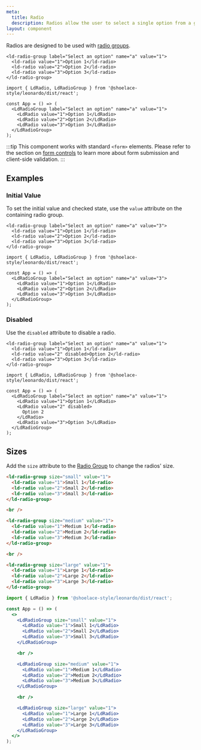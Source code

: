 ```yaml
---
meta:
  title: Radio
  description: Radios allow the user to select a single option from a group.
layout: component
---
```


Radios are designed to be used with [radio groups](/components/radio-group).

```html:preview
<ld-radio-group label="Select an option" name="a" value="1">
  <ld-radio value="1">Option 1</ld-radio>
  <ld-radio value="2">Option 2</ld-radio>
  <ld-radio value="3">Option 3</ld-radio>
</ld-radio-group>
```

```jsx:react
import { LdRadio, LdRadioGroup } from '@shoelace-style/leonardo/dist/react';

const App = () => (
  <LdRadioGroup label="Select an option" name="a" value="1">
    <LdRadio value="1">Option 1</LdRadio>
    <LdRadio value="2">Option 2</LdRadio>
    <LdRadio value="3">Option 3</LdRadio>
  </LdRadioGroup>
);
```

:::tip
This component works with standard `<form>` elements. Please refer to the section on [form controls](/getting-started/form-controls) to learn more about form submission and client-side validation.
:::

## Examples

### Initial Value

To set the initial value and checked state, use the `value` attribute on the containing radio group.

```html:preview
<ld-radio-group label="Select an option" name="a" value="3">
  <ld-radio value="1">Option 1</ld-radio>
  <ld-radio value="2">Option 2</ld-radio>
  <ld-radio value="3">Option 3</ld-radio>
</ld-radio-group>
```

```jsx:react
import { LdRadio, LdRadioGroup } from '@shoelace-style/leonardo/dist/react';

const App = () => (
  <LdRadioGroup label="Select an option" name="a" value="3">
    <LdRadio value="1">Option 1</LdRadio>
    <LdRadio value="2">Option 2</LdRadio>
    <LdRadio value="3">Option 3</LdRadio>
  </LdRadioGroup>
);
```

### Disabled

Use the `disabled` attribute to disable a radio.

```html:preview
<ld-radio-group label="Select an option" name="a" value="1">
  <ld-radio value="1">Option 1</ld-radio>
  <ld-radio value="2" disabled>Option 2</ld-radio>
  <ld-radio value="3">Option 3</ld-radio>
</ld-radio-group>
```

```jsx:react
import { LdRadio, LdRadioGroup } from '@shoelace-style/leonardo/dist/react';

const App = () => (
  <LdRadioGroup label="Select an option" name="a" value="1">
    <LdRadio value="1">Option 1</LdRadio>
    <LdRadio value="2" disabled>
      Option 2
    </LdRadio>
    <LdRadio value="3">Option 3</LdRadio>
  </LdRadioGroup>
);
```

## Sizes

Add the `size` attribute to the [Radio Group](/components/radio-group) to change the radios' size.

```html preview
<ld-radio-group size="small" value="1">
  <ld-radio value="1">Small 1</ld-radio>
  <ld-radio value="2">Small 2</ld-radio>
  <ld-radio value="3">Small 3</ld-radio>
</ld-radio-group>

<br />

<ld-radio-group size="medium" value="1">
  <ld-radio value="1">Medium 1</ld-radio>
  <ld-radio value="2">Medium 2</ld-radio>
  <ld-radio value="3">Medium 3</ld-radio>
</ld-radio-group>

<br />

<ld-radio-group size="large" value="1">
  <ld-radio value="1">Large 1</ld-radio>
  <ld-radio value="2">Large 2</ld-radio>
  <ld-radio value="3">Large 3</ld-radio>
</ld-radio-group>
```

```jsx react
import { LdRadio } from '@shoelace-style/leonardo/dist/react';

const App = () => (
  <>
    <LdRadioGroup size="small" value="1">
      <LdRadio value="1">Small 1</LdRadio>
      <LdRadio value="2">Small 2</LdRadio>
      <LdRadio value="3">Small 3</LdRadio>
    </LdRadioGroup>

    <br />

    <LdRadioGroup size="medium" value="1">
      <LdRadio value="1">Medium 1</LdRadio>
      <LdRadio value="2">Medium 2</LdRadio>
      <LdRadio value="3">Medium 3</LdRadio>
    </LdRadioGroup>

    <br />

    <LdRadioGroup size="large" value="1">
      <LdRadio value="1">Large 1</LdRadio>
      <LdRadio value="2">Large 2</LdRadio>
      <LdRadio value="3">Large 3</LdRadio>
    </LdRadioGroup>
  </>
);
```

